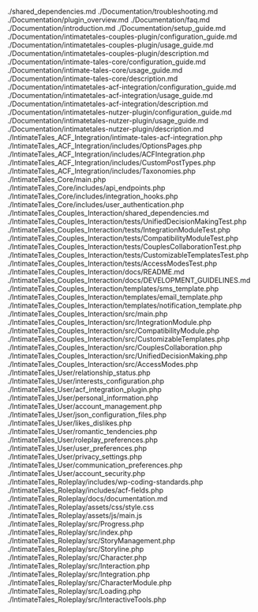 ./shared_dependencies.md
./Documentation/troubleshooting.md
./Documentation/plugin_overview.md
./Documentation/faq.md
./Documentation/introduction.md
./Documentation/setup_guide.md
./Documentation/intimatetales-couples-plugin/configuration_guide.md
./Documentation/intimatetales-couples-plugin/usage_guide.md
./Documentation/intimatetales-couples-plugin/description.md
./Documentation/intimate-tales-core/configuration_guide.md
./Documentation/intimate-tales-core/usage_guide.md
./Documentation/intimate-tales-core/description.md
./Documentation/intimatetales-acf-integration/configuration_guide.md
./Documentation/intimatetales-acf-integration/usage_guide.md
./Documentation/intimatetales-acf-integration/description.md
./Documentation/intimatetales-nutzer-plugin/configuration_guide.md
./Documentation/intimatetales-nutzer-plugin/usage_guide.md
./Documentation/intimatetales-nutzer-plugin/description.md
./IntimateTales_ACF_Integration/intimate-tales-acf-integration.php
./IntimateTales_ACF_Integration/includes/OptionsPages.php
./IntimateTales_ACF_Integration/includes/ACFIntegration.php
./IntimateTales_ACF_Integration/includes/CustomPostTypes.php
./IntimateTales_ACF_Integration/includes/Taxonomies.php
./IntimateTales_Core/main.php
./IntimateTales_Core/includes/api_endpoints.php
./IntimateTales_Core/includes/integration_hooks.php
./IntimateTales_Core/includes/user_authentication.php
./IntimateTales_Couples_Interaction/shared_dependencies.md
./IntimateTales_Couples_Interaction/tests/UnifiedDecisionMakingTest.php
./IntimateTales_Couples_Interaction/tests/IntegrationModuleTest.php
./IntimateTales_Couples_Interaction/tests/CompatibilityModuleTest.php
./IntimateTales_Couples_Interaction/tests/CouplesCollaborationTest.php
./IntimateTales_Couples_Interaction/tests/CustomizableTemplatesTest.php
./IntimateTales_Couples_Interaction/tests/AccessModesTest.php
./IntimateTales_Couples_Interaction/docs/README.md
./IntimateTales_Couples_Interaction/docs/DEVELOPMENT_GUIDELINES.md
./IntimateTales_Couples_Interaction/templates/sms_template.php
./IntimateTales_Couples_Interaction/templates/email_template.php
./IntimateTales_Couples_Interaction/templates/notification_template.php
./IntimateTales_Couples_Interaction/src/main.php
./IntimateTales_Couples_Interaction/src/IntegrationModule.php
./IntimateTales_Couples_Interaction/src/CompatibilityModule.php
./IntimateTales_Couples_Interaction/src/CustomizableTemplates.php
./IntimateTales_Couples_Interaction/src/CouplesCollaboration.php
./IntimateTales_Couples_Interaction/src/UnifiedDecisionMaking.php
./IntimateTales_Couples_Interaction/src/AccessModes.php
./IntimateTales_User/relationship_status.php
./IntimateTales_User/interests_configuration.php
./IntimateTales_User/acf_integration_plugin.php
./IntimateTales_User/personal_information.php
./IntimateTales_User/account_management.php
./IntimateTales_User/json_configuration_files.php
./IntimateTales_User/likes_dislikes.php
./IntimateTales_User/romantic_tendencies.php
./IntimateTales_User/roleplay_preferences.php
./IntimateTales_User/user_preferences.php
./IntimateTales_User/privacy_settings.php
./IntimateTales_User/communication_preferences.php
./IntimateTales_User/account_security.php
./IntimateTales_Roleplay/includes/wp-coding-standards.php
./IntimateTales_Roleplay/includes/acf-fields.php
./IntimateTales_Roleplay/docs/documentation.md
./IntimateTales_Roleplay/assets/css/style.css
./IntimateTales_Roleplay/assets/js/main.js
./IntimateTales_Roleplay/src/Progress.php
./IntimateTales_Roleplay/src/index.php
./IntimateTales_Roleplay/src/StoryManagement.php
./IntimateTales_Roleplay/src/Storyline.php
./IntimateTales_Roleplay/src/Character.php
./IntimateTales_Roleplay/src/Interaction.php
./IntimateTales_Roleplay/src/Integration.php
./IntimateTales_Roleplay/src/CharacterModule.php
./IntimateTales_Roleplay/src/Loading.php
./IntimateTales_Roleplay/src/InteractiveTools.php